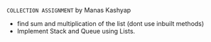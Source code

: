 ```COLLECTION ASSIGNMENT``` by Manas Kashyap

- find sum and multiplication of the list (dont use inbuilt methods)
- Implement Stack and Queue using Lists.